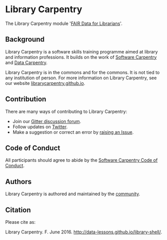 # Library Carpentry

The Library Carpentry module '[FAIR Data for Librarians](https://librarycarpentry.github.io/lc-research-data/)'.

## Background

Library Carpentry is a software skills training programme aimed at library and information professions. 
It builds on the work of [Software Carpentry](http://software-carpentry.org/) and [Data Carpentry](http://www.datacarpentry.org/).

Library Carpentry is in the commons and for the commons. It is not tied to any institution of person. For more information on Library Carpentry, see our website [librarycarpentry.github.io](http://librarycarpentry.github.io/).

## Contribution

There are many ways of contributing to Library Carpentry:

- Join our [Gitter discussion forum](https://gitter.im/LibraryCarpentry/).
- Follow updates on [Twitter](https://twitter.com/LibCarpentry).
- Make a suggestion or correct an error by [raising an Issue](https://github.com/data-lessons/library-shell/issues).

## Code of Conduct

All participants should agree to abide by the [Software Carpentry Code of Conduct](http://software-carpentry.org/conduct/).

## Authors

Library Carpentry is authored and maintained by the [community](https://github.com/data-lessons/library-shell/network/members).

## Citation

Please cite as:

Library Carpentry. F. June 2016. http://data-lessons.github.io/library-shell/.

# 
